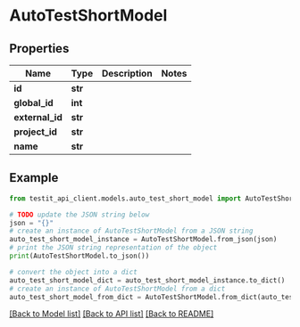 # AutoTestShortModel


## Properties

Name | Type | Description | Notes
------------ | ------------- | ------------- | -------------
**id** | **str** |  | 
**global_id** | **int** |  | 
**external_id** | **str** |  | 
**project_id** | **str** |  | 
**name** | **str** |  | 

## Example

```python
from testit_api_client.models.auto_test_short_model import AutoTestShortModel

# TODO update the JSON string below
json = "{}"
# create an instance of AutoTestShortModel from a JSON string
auto_test_short_model_instance = AutoTestShortModel.from_json(json)
# print the JSON string representation of the object
print(AutoTestShortModel.to_json())

# convert the object into a dict
auto_test_short_model_dict = auto_test_short_model_instance.to_dict()
# create an instance of AutoTestShortModel from a dict
auto_test_short_model_from_dict = AutoTestShortModel.from_dict(auto_test_short_model_dict)
```
[[Back to Model list]](../README.md#documentation-for-models) [[Back to API list]](../README.md#documentation-for-api-endpoints) [[Back to README]](../README.md)


